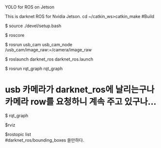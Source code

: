 YOLO for ROS on Jetson

This is darknet ROS for Nvidia Jetson.
cd ~/catkin_ws>catkin_make   #Build

$ source ./devel/setup.bash

$ roscore

$ rosrun usb_cam usb_cam_node /usb_cam/image_raw:=/camera/image_raw

$ roslaunch darknet_ros darknet_ros.launch

$ rosrun rqt_graph rqt_graph

# usb 카메라가 darknet_ros에 날리는구나  카메라 row를 요청하니 계속 주고 있구나...

$ rqt_graph

$rviz

$rostopic list  
#darknet_ros/bounding_boxes 쓸만하다.
